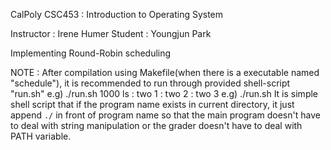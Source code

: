 CalPoly CSC453 : Introduction to Operating System

Instructor : Irene Humer
Student : Youngjun Park

Implementing Round-Robin scheduling 

NOTE :
	After compilation using Makefile(when there is a executable named "schedule"), 
	it is recommended to run through provided shell-script "run.sh" 
	e.g) ./run.sh 1000 ls : two 1 : two 2 : two 3
	e.g) ./run.sh <list of arguments>
	It is simple shell script that if the program name exists in current directory, it just append `./` in front of program name so that the main program doesn't have to deal with string manipulation or the grader doesn't have to deal with PATH variable.

